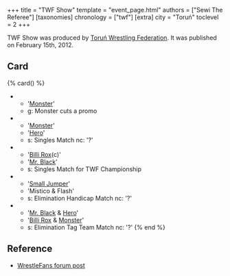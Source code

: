 +++
title = "TWF Show"
template = "event_page.html"
authors = ["Sewi The Referee"]
[taxonomies]
chronology = ["twf"]
[extra]
city = "Toruń"
toclevel = 2
+++

TWF Show was produced by [Toruń Wrestling Federation](@/o/twf.md). It was published on February 15th, 2012.

## Card

{% card() %}
- - '[Monster](@/w/chris-hunter.md)'
  - g: Monster cuts a promo
- - '[Monster](@/w/chris-hunter.md)'
  - '[Hero](@/w/pj-blake.md)'
  - s: Singles Match
    nc: '?'
- - '[Billi Rox](@/w/corin-mear.md)(c)'
  - '[Mr. Black](@/w/mr-black.md)'
  - s: Singles Match for TWF Championship
- - '[Small Jumper](@/small-jumper.md)'
  - 'Mistico & Flash'
  - s: Elimination Handicap Match
    nc: '?'
- - '[Mr. Black](@/w/mr-black.md) & [Hero](@/w/pj-blake.md)'
  - '[Billi Rox](@/w/corin-mear.md) & [Monster](@/w/chris-hunter.md)'
  - s: Elimination Tag Team Match
    nc: '?'
{% end %}

## Reference 

* [WrestleFans forum post](https://wrestlefans.pl/forum/viewtopic.php?f=59&t=27950)
